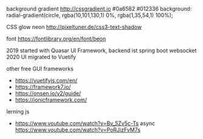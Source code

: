 background gradient
http://cssgradient.io
#0a6582
#012336
background: radial-gradient(circle, rgba(10,101,130,1) 0%, rgba(1,35,54,1) 100%);

CSS glow neon
http://pixeltuner.de/css3-text-shadow

font
https://fontlibrary.org/en/font/beon



2019 started with Quasar UI Framework, backend ist spring boot websocket
2020 UI migrated to Vuetify


other free GUI frameworks
- https://vuetifyjs.com/en/
- https://framework7.io/
- https://onsen.io/v2/guide/
- https://ionicframework.com/


lerning js
- https://www.youtube.com/watch?v=Bv_5Zv5c-Ts
    async https://www.youtube.com/watch?v=PoRJizFvM7s
